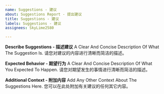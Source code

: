 ```yaml
---
name: Suggestions - 建议
about: Suggestions Report - 提出建议
title: Suggestions - 建议
labels: Suggestions - 建议
assignees: SkyLime2580

---
```


**Describe Suggestions - 描述建议**
A Clear And Concise Description Of What The Suggestion Is.
请您对建议的内容进行清晰而简洁的描述。

**Expected Behavior - 期望行为**
A Clear And Concise Description Of What You Expected To Happen.
请您对期望发生的事情进行清晰而简洁的描述。

**Additional Context - 附加内容**
Add Any Other Context About The Suggestions Here.
您可以在此处附加有关建议的任何其它内容。
